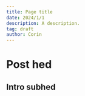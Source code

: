 ```yaml
---
title: Page title
date: 2024/1/1
description: A description.
tag: draft
author: Corin
---
```


# Post hed
## Intro subhed